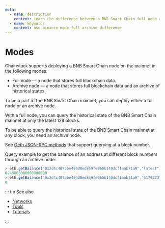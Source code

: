```yaml
---
meta:
  - name: description
    content: Learn the difference between a BNB Smart Chain full node and an archive node. Run sample commands to see the difference.
  - name: keywords
    content: bsc binance node full archive difference
---
```


# Modes

Chainstack supports deploying a BNB Smart Chain node on the mainnet in the following modes:

* Full node — a node that stores full blockchain data.
* Archive node — a node that stores full blockchain data and an archive of historical states.

To be a part of the BNB Smart Chain mainnet, you can deploy either a full node or an archive node.

With a full node, you can query the historical state of the BNB Smart Chain mainnet at only the latest 128 blocks.

To be able to query the historical state of the BNB Smart Chain mainnet at any block, you need an archive node.

See [Geth JSON-RPC methods](https://eth.wiki/json-rpc/API#the-default-block-parameter) that support querying at a block number.

Query example to get the balance of an address at different block numbers through an archive node:

``` js
> eth.getBalance("0x2d4c407bbe49438ed859fe965b140dcf1aab71a9","latest")
6248866000000000000
> eth.getBalance("0x2d4c407bbe49438ed859fe965b140dcf1aab71a9","6179273")
0
```

::: tip See also

* [Networks](/operations/bsc/networks)
* [Tools](/operations/bsc/tools)
* [Tutorials](/tutorials/bsc/)

:::
